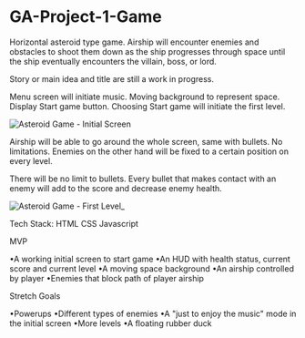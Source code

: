 # GA-Project-1-Game

Horizontal asteroid type game. Airship will encounter enemies and obstacles to shoot them down as the ship progresses through space until the ship eventually encounters the villain, boss, or lord.

Story or main idea and title are still a work in progress.

Menu screen will initiate music. Moving background to represent space. Display Start game button. Choosing Start game will initiate the first level.

![Asteroid Game - Initial Screen](https://i.imgur.com/0bgndtv.png)

Airship will be able to go around the whole screen, same with bullets. No limitations. Enemies on the other hand will be fixed to a certain position on every level.

There will be no limit to bullets. Every bullet that makes contact with an enemy will add to the score and decrease enemy health.

![Asteroid Game - First Level_](https://i.imgur.com/n116pFE.png)

Tech Stack: HTML CSS Javascript

MVP

•A working initial screen to start game
•An HUD with health status, current score and current level
•A moving space background
•An airship controlled by player
•Enemies that block path of player airship

Stretch Goals

•Powerups
•Different types of enemies
•A "just to enjoy the music" mode in the initial screen
•More levels
•A floating rubber duck

